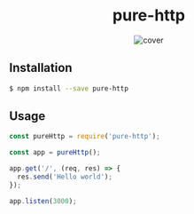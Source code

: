<h1 align='center'>pure-http</h1>

<div align='center'>
  <img src='https://raw.githubusercontent.com/htdangkhoa/pure-http/master/art/cover.jpeg' alt='cover' />
</div>

## Installation

```bash
$ npm install --save pure-http
```

## Usage

```js
const pureHttp = require('pure-http');

const app = pureHttp();

app.get('/', (req, res) => {
  res.send('Hello world');
});

app.listen(3000);
```
